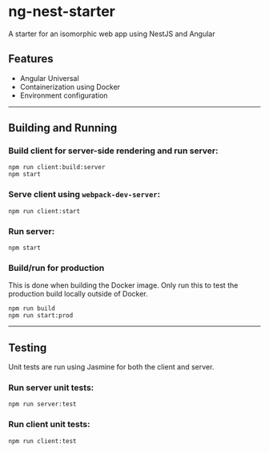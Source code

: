 # ng-nest-starter
A starter for an isomorphic web app using NestJS and Angular
## Features
- Angular Universal
- Containerization using Docker
- Environment configuration

---

## Building and Running
### Build client for server-side rendering and run server:
```
npm run client:build:server
npm start
```

### Serve client using `webpack-dev-server`:
`npm run client:start`

### Run server:
`npm start`

### Build/run for production
This is done when building the Docker image.  Only run this to test the production build locally outside of Docker.
```
npm run build
npm run start:prod
```
---

## Testing

Unit tests are run using Jasmine for both the client and server.

### Run server unit tests:
`npm run server:test`

### Run client unit tests:
`npm run client:test`